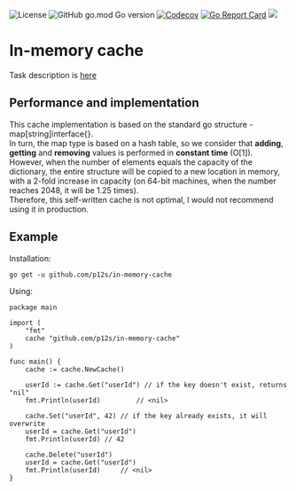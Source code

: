 ![License](https://img.shields.io/github/license/p12s/in-memory-cache)
![GitHub go.mod Go version](https://img.shields.io/github/go-mod/go-version/p12s/in-memory-cache?style=plastic)
[![Codecov](https://codecov.io/gh/p12s/in-memory-cache/branch/master/graph/badge.svg?token=0VP8CWJB7A)](https://codecov.io/gh/p12s/in-memory-cache)
[![Go Report Card](https://goreportcard.com/badge/github.com/p12s/in-memory-cache)](https://goreportcard.com/report/github.com/p12s/in-memory-cache)
<img src="https://github.com/p12s/in-memory-cache/workflows/lint-build/badge.svg?branch=master">

# In-memory cache
Task description is [here](task.md)

## Performance and implementation
This cache implementation is based on the standard go structure - map[string]interface{}.  
In turn, the map type is based on a hash table, so we consider that **adding**, **getting** and **removing** values is performed in **constant time** (O[1]).  
However, when the number of elements equals the capacity of the dictionary, the entire structure will be copied to a new location in memory,  
with a 2-fold increase in capacity (on 64-bit machines, when the number reaches 2048, it will be 1.25 times).  
Therefore, this self-written cache is not optimal, I would not recommend using it in production.

## Example
Installation: 
```
go get -u github.com/p12s/in-memory-cache
```
Using:
```
package main

import (
	"fmt"
	cache "github.com/p12s/in-memory-cache"
)

func main() {
	cache := cache.NewCache()

	userId := cache.Get("userId") // if the key doesn't exist, returns "nil"
	fmt.Println(userId) 		// <nil>

	cache.Set("userId", 42) // if the key already exists, it will overwrite
	userId = cache.Get("userId")
	fmt.Println(userId)	// 42

	cache.Delete("userId")
	userId = cache.Get("userId")
	fmt.Println(userId)		// <nil>
}
```
